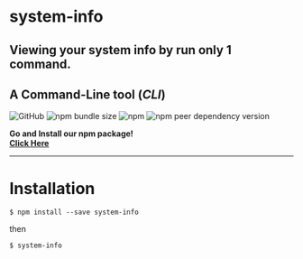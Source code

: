 # system-info
## Viewing your system info by run only 1 command.
## A Command-Line tool (*CLI*)

![GitHub](https://img.shields.io/github/license/JediThePro/system-info?label=License)
![npm bundle size](https://img.shields.io/bundlephobia/min/system-info?label=NPM%20Version)
![npm](https://img.shields.io/npm/dw/system-info?label=Downloads)
![npm peer dependency version](https://img.shields.io/npm/dependency-version/system-info/peer/system-info?label=Version)

**Go and Install our npm package!**<br>
**[Click Here](https://npmjs.com/package/system-info)**

---
# Installation

```
$ npm install --save system-info
```

then
```
$ system-info
```
